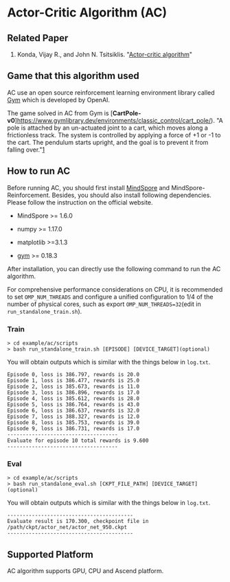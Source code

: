 # Actor-Critic Algorithm (AC)

## Related Paper

1. Konda, Vijay R., and John N. Tsitsiklis. "[Actor-critic algorithm](https://proceedings.neurips.cc/paper/1999/file/6449f44a102fde848669bdd9eb6b76fa-Paper.pdf)"

## Game that this algorithm used

AC use  an open source reinforcement learning environment library called  [Gym](https://github.com/openai/gym) which is developed by OpenAI.

The game solved in AC from Gym is [**CartPole-v0**]https://www.gymlibrary.dev/environments/classic_control/cart_pole/). "A pole is attached by an un-actuated joint to a cart, which moves along a frictionless track. The system is controlled by applying a force of +1 or -1 to the cart. The pendulum starts upright, and the goal is to prevent it from falling over."[1](https://www.gymlibrary.dev/environments/classic_control/cart_pole/)

## How to run AC

Before running AC, you should first install [MindSpore](https://www.mindspore.cn/install) and MindSpore-Reinforcement. Besides, you should also install following dependencies. Please follow the instruction on the official website.

- MindSpore >= 1.6.0

- numpy >= 1.17.0
- matplotlib >=3.1.3
- [gym](https://github.com/openai/gym) >= 0.18.3

After installation, you can directly use the following command to run the AC algorithm.

For comprehensive performance considerations on CPU, it is recommended to set `OMP_NUM_THREADS` and configure a unified configuration to 1/4 of the number of physical cores, such as export `OMP_NUM_THREADS=32`(edit in `run_standalone_train.sh`).

### Train

```shell
> cd example/ac/scripts
> bash run_standalone_train.sh [EPISODE] [DEVICE_TARGET](optional)
```

You will obtain outputs which is similar with the things below in `log.txt`.

```shell
Episode 0, loss is 386.797, rewards is 20.0
Episode 1, loss is 386.477, rewards is 25.0
Episode 2, loss is 385.673, rewards is 11.0
Episode 3, loss is 386.896, rewards is 17.0
Episode 4, loss is 385.612, rewards is 28.0
Episode 5, loss is 386.764, rewards is 43.0
Episode 6, loss is 386.637, rewards is 32.0
Episode 7, loss is 388.327, rewards is 12.0
Episode 8, loss is 385.753, rewards is 39.0
Episode 9, loss is 386.731, rewards is 17.0
------------------------------------
Evaluate for episode 10 total rewards is 9.600
------------------------------------
```

### Eval

```shell
> cd example/ac/scripts
> bash run_standalone_eval.sh [CKPT_FILE_PATH] [DEVICE_TARGET](optional)
```

You will obtain outputs which is similar with the things below in `log.txt`.

```shell
-----------------------------------------
Evaluate result is 170.300, checkpoint file in /path/ckpt/actor_net/actor_net_950.ckpt
-----------------------------------------
```

## Supported Platform

AC algorithm supports GPU, CPU and Ascend platform.
